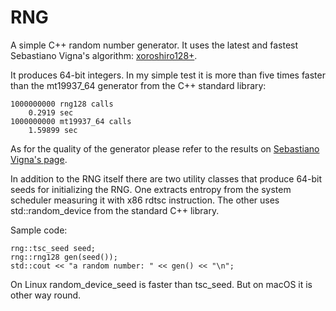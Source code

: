 # RNG
A simple C++ random number generator. It uses the latest and fastest
Sebastiano Vigna's algorithm: [xoroshiro128+](http://xoroshiro.di.unimi.it/xoroshiro128plus.c).

It produces 64-bit integers. In my simple test it is more than five times
faster than the mt19937_64 generator from the C++ standard library:

```
1000000000 rng128 calls
    0.2919 sec
1000000000 mt19937_64 calls
    1.59899 sec
```

As for the quality of the generator please refer to the results on
[Sebastiano Vigna's page](http://xoroshiro.di.unimi.it/).

In addition to the RNG itself there are two utility classes that
produce 64-bit seeds for initializing the RNG. One extracts entropy
from the system scheduler measuring it with x86 rdtsc instruction.
The other uses std::random_device from the standard C++ library.

Sample code:

```
rng::tsc_seed seed;
rng::rng128 gen(seed());
std::cout << "a random number: " << gen() << "\n";
```

On Linux random_device_seed is faster than tsc_seed. But on macOS
it is other way round.
